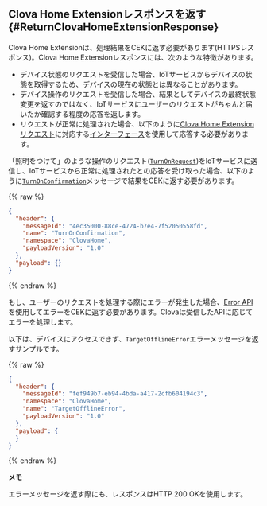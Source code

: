 ## Clova Home Extensionレスポンスを返す {#ReturnClovaHomeExtensionResponse}

Clova Home Extensionは、処理結果をCEKに返す必要があります(HTTPSレスポンス)。Clova Home Extensionレスポンスには、次のような特徴があります。

* デバイス状態のリクエストを受信した場合、IoTサービスからデバイスの状態を取得するため、デバイスの現在の状態とは異なることがあります。
* デバイス操作のリクエストを受信した場合、結果としてデバイスの最終状態変更を返すのではなく、IoTサービスにユーザーのリクエストがちゃんと届いたか確認する程度の応答を返します。
* リクエストが正常に処理された場合、以下のように[Clova Home Extensionリクエスト](#HandleClovaHomeExtensionRequest)に対応する[インターフェース](/CEK/References/CEK_API.md#ClovaHomeExtInterface)を使用して応答する必要があります。

「照明をつけて」のような操作のリクエスト([`TurnOnRequest`](/CEK/References/ClovaHomeInterface/Control_Interfaces.md#TurnOnRequest))をIoTサービスに送信し、IoTサービスから正常に処理されたとの応答を受け取った場合、以下のように[`TurnOnConfirmation`](/CEK/References/ClovaHomeInterface/Control_Interfaces.md#TurnOnConfirmation)メッセージで結果をCEKに返す必要があります。

{% raw %}
```json
{
  "header": {
    "messageId": "4ec35000-88ce-4724-b7e4-7f52050558fd",
    "name": "TurnOnConfirmation",
    "namespace": "ClovaHome",
    "payloadVersion": "1.0"
  },
  "payload": {}
}
```
{% endraw %}

もし、ユーザーのリクエストを処理する際にエラーが発生した場合、[Error API](/CEK/References/ClovaHomeInterface/Error_Interfaces.md)を使用してエラーをCEKに返す必要があります。Clovaは受信したAPIに応じてエラーを処理します。

以下は、デバイスにアクセスできず、`TargetOfflineError`エラーメッセージを返すサンプルです。

{% raw %}
```json
{
  "header": {
    "messageId": "fef949b7-eb94-4bda-a417-2cfb604194c3",
    "namespace": "ClovaHome",
    "name": "TargetOfflineError",
    "payloadVersion": "1.0"
  },
  "payload": {
  }
}
```
{% endraw %}


<div class="note">
<p><strong>メモ</strong></p>
<p>エラーメッセージを返す際にも、レスポンスはHTTP 200 OKを使用します。</p>
</div>
